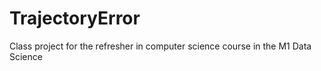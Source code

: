 # TrajectoryError

Class project for the refresher in computer science course in the M1 Data Science
